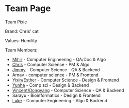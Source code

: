 # Team Page

Team Pixie

Brand: Chris' cat

Values: Humility


Team Members:
- [Mihir](https://github.com/MKekkar) - Computer Engineering - QA/Doc & Algo
- [Chris](https://rinsworth.github.io/) - Computer Science - PM & Algo
- [Jimmy](https://github.com/Burniee) - Computer Science - QA & Backend
- Arnav - computer science - PM & Frontend
- [Yixin/Esther](https://github.com/yij011) - Computer Science - Design & Frontend
- [Yunha](https://github.com/ynhch) - Comp sci - Design & Backend
- [Vincent/Dongyang](https://github.com/CSE110-Dongyang-Huang) - Computer Science - QA & Backend
- Sarayu - Bioinformatics - Design & Frontend
- [Luke](https://github.com/LJMNZS) - Computer Engineering - Algo & Backend

